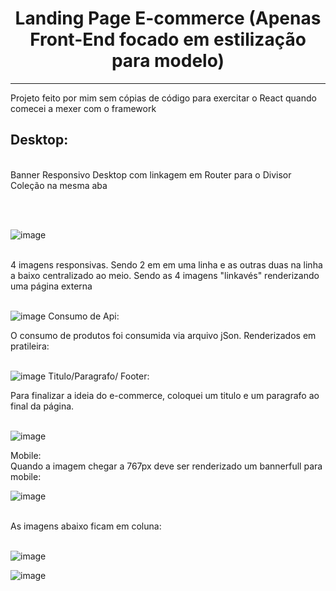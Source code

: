 <h1 align="center"> Landing Page E-commerce (Apenas Front-End focado em estilização para modelo) </h1>
<hr />
<p> Projeto feito por mim sem cópias de código para exercitar o React quando comecei a mexer com o framework </p>

<h2> Desktop: </h2>
</br>
Banner Responsivo Desktop  com linkagem em Router para o Divisor Coleção na mesma aba

</br></br>

![image](https://user-images.githubusercontent.com/96242187/183463084-d1d28552-bd36-467f-ac16-58e17889a9f1.png)
</br></br>

4 imagens responsivas. Sendo 2 em em uma linha e as outras duas na linha a baixo centralizado ao meio. Sendo as 4 imagens "linkavés"  renderizando uma página externa
</br></br>

![image](https://user-images.githubusercontent.com/96242187/183463190-fba342bc-7895-41ac-a97e-438618163ec7.png)
Consumo de Api:

O consumo de produtos foi consumida via arquivo jSon. Renderizados em pratileira:
</br></br>

![image](https://user-images.githubusercontent.com/96242187/183463597-d76cf1e2-8591-41c0-bc68-a01fa3d50f06.png)
Titulo/Paragrafo/ Footer:

Para finalizar a ideia do e-commerce, coloquei um titulo e um paragrafo ao final da página.
</br></br>

![image](https://user-images.githubusercontent.com/96242187/183463372-4426ef2c-69e0-4359-9ac2-41f2d7abb9b7.png)

Mobile:</br>
Quando a imagem chegar a 767px deve ser renderizado um bannerfull para mobile:

![image](https://user-images.githubusercontent.com/96242187/183464592-f1887f92-1344-437a-9eda-d832cc09b169.png)
</br></br>

As imagens abaixo ficam em coluna:
</br></br>

![image](https://user-images.githubusercontent.com/96242187/183464869-7df9403e-6508-4f7e-a93e-aeca2c2cd80b.png)

![image](https://user-images.githubusercontent.com/96242187/183465018-bcc28d6f-4e21-4a48-a948-e68ee37b8659.png)


